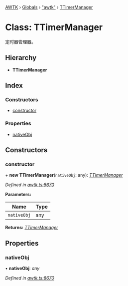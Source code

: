 [AWTK](../README.md) › [Globals](../globals.md) › ["awtk"](../modules/_awtk_.md) › [TTimerManager](_awtk_.ttimermanager.md)

# Class: TTimerManager

定时器管理器。

## Hierarchy

* **TTimerManager**

## Index

### Constructors

* [constructor](_awtk_.ttimermanager.md#constructor)

### Properties

* [nativeObj](_awtk_.ttimermanager.md#nativeobj)

## Constructors

###  constructor

\+ **new TTimerManager**(`nativeObj`: any): *[TTimerManager](_awtk_.ttimermanager.md)*

*Defined in [awtk.ts:8670](https://github.com/zlgopen/awtk-binding/blob/5be3859/tools/code_gen/js/output/awtk.ts#L8670)*

**Parameters:**

Name | Type |
------ | ------ |
`nativeObj` | any |

**Returns:** *[TTimerManager](_awtk_.ttimermanager.md)*

## Properties

###  nativeObj

• **nativeObj**: *any*

*Defined in [awtk.ts:8670](https://github.com/zlgopen/awtk-binding/blob/5be3859/tools/code_gen/js/output/awtk.ts#L8670)*
